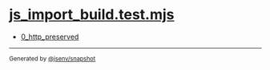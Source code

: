 # [js_import_build.test.mjs](../js_import_build.test.mjs)



- [0_http_preserved](0_http_preserved/0_http_preserved.md)

---

<sub>
  Generated by <a href="https://github.com/jsenv/core/tree/main/packages/independent/snapshot">@jsenv/snapshot</a>
</sub>